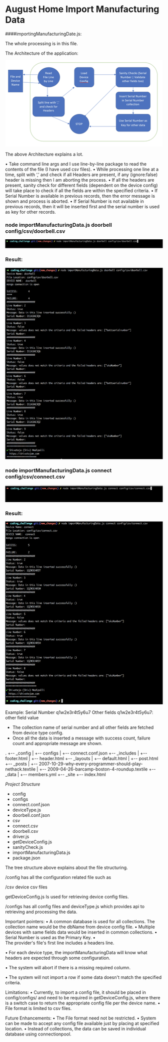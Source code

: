 # August Home Import Manufacturing Data 

####importingManufacturingDate.js:

The whole processing is in this file.

The Architecture of the application:

![Alt text](/screenshots/Screen%20Shot%202017-01-18%20at%204.07.01%20PM.png?raw=true "")

The above Architecture explains a lot.

•	Take command line args and I use line-by-line package to read the contents of the file (I have used csv files).
•	While processing one line at a time, split with ‘,’ and check if all Headers are present, if any (ignore:false) header is missing then I am aborting the process.
•	If all the headers are present, sanity check for different fields (dependent on the device config) will take place to check if all the fields are within the specified criteria.
•	If Serial Number is available in previous records, then the error message is shown and process is aborted.
•	If Serial Number is not available in previous records, then it will be inserted first and the serial number is used as key for other records.

### node importManufacturingData.js doorbell config/csv/doorbell.csv

![Alt text](/screenshots/Screen%20Shot%202017-01-18%20at%202.42.29%20PM.png?raw=true "")

### Result:

![Alt text](/screenshots/Screen%20Shot%202017-01-18%20at%202.42.59%20PM.png?raw=true "")


### node importManufacturingData.js connect config/csv/connect.csv

![Alt text](screenshots/Screen%20Shot%202017-01-18%20at%202.44.15%20PM.png?raw=true "")

### Result:

![Alt text](/screenshots/Screen%20Shot%202017-01-18%20at%202.44.30%20PM.png?raw=true "")


Example:
Serial Number  q1w2e3r4t5y6u7
Other fields   q1w2e3r4t5y6u7: other field value
*	The collection name of serial number and all other fields are fetched from device type config.
*	Once all the data is inserted a message with success count, failure count and appropriate message are shown.


.
+-- _config
|   +-- configs
|   	+-- connect.conf.json
+-- _includes
|   +-- footer.html
|   +-- header.html
+-- _layouts
|   +-- default.html
|   +-- post.html
+-- _posts
|   +-- 2007-10-29-why-every-programmer-should-play-nethack.textile
|   +-- 2009-04-26-barcamp-boston-4-roundup.textile
+-- _data
|   +-- members.yml
+-- _site
+-- index.html




_Project Structure_

* config
 * configs
  * connect.conf.json
  * deviceType.js
  * doorbell.conf.json
 * csv
  * connect.csv
  * doorbell.csv
 * driver.js
 * getDeviceConfig.js
 * sanityCheck.js
* importManufacturingData.js 
* package.json

The tree structure above explains about the file structuring.

/config has all the configuration related file such as 

/csv  device csv files

getDeviceConfig.js  Is used for retrieving device config files.

/configs  has all config files and deviceType.js which provides api to retrieving and processing the data.

Important pointers:
•	A common database is used for all collections. The collection name would be the dbName from device config file.
•	Multiple devices with same fields data would be inserted in common collections.
•	Serial Number is used as the Primary Key.
•	
The provider's file's first line includes a headers line.

•	For each device type, the importManufacturingData will know what headers are expected through some configuration.

•	The system will abort if there is a missing required column.

•	The system will not import a row if some data doesn't match the specified criteria.



Limitations:
•	Currently, to import a config file, it should be placed in config/configs/ and need to be required in getDeviceConfig.js, where there is a switch case to return the appropriate config file per the device name.
•	File format is limited to csv files.

Future Enhancements:
•	The File format need not be restricted.
•	System can be made to accept any config file available just by placing at specified location.
•	Instead of collections, the data can be saved in individual database using connectionpool.



